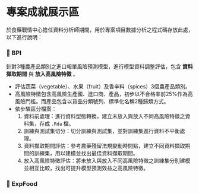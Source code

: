# 專案成就展示區

於食藥戰情中心擔任資料分析師期間，用於專案項目數據分析之程式碼存放此處，以下進行說明：

### :file_folder: BPI
針對3種農產品類別之進口報單風險預測模型，進行模型資料調整評估，包含 **資料擷取期間** 與 **放入高風險特徵** 。
- 評估蔬菜（vegetable）、水果（fruit）及香辛料（spices）3個農產品類別。
- 高風險特徵包含高風險生產國、進口商、產品，初步以不合格率前25%作為高風險門檻。而產品包含以貨品分類號列、標準化名稱2種歸類方式。
- 依步驟區分檔案：
    1. 資料前處理：進行資料型態轉換，建立未放入與放入不同高風險特徵之資料集，存成 `.Rda` 檔。
    2. 訓練與測試集切分：切分訓練與測試集，並對訓練集進行資料不平衡處理。
    3. 資料擷取期間評估：參考農藥殘留法規變動時間點，建立不同資料擷取期間的訓練集，用以建模並找出最佳資料擷取期間。
    4. 放入高風險特徵評估：將未放入與放入不同高風險特徵之訓練集分別建模並相互比較，找出可提升模型預測效益之高風險特徵。

### :file_folder: ExpFood
